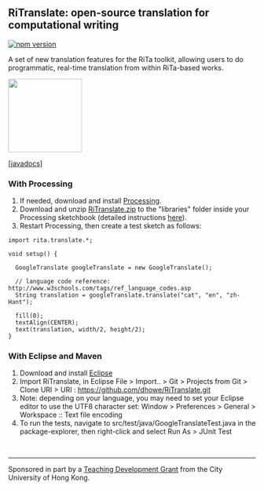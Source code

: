 

## RiTranslate: open-source translation for computational writing
<!--[![Build Status](https://travis-ci.org/dhowe/RiTranslate.svg?branch=master)](https://travis-ci.org/dhowe/RiTranslate)-->

<a href="http://www.gnu.org/licenses/gpl-3.0.en.html"><img src="https://img.shields.io/badge/license-GPL-orange.svg" alt="npm version"></a>

A set of new translation features for the RiTa toolkit, allowing users to  do programmatic, real-time translation from within RiTa-based works. 

<a href="https://rednoise.org/rita/"><img height=150 src="https://rednoise.org/ritran.png"/></a>

<a href="http://dhowe.github.io/RiTranslate/docs/rita/translate/GoogleTranslate.html">[javadocs]</a>

### With Processing

1. If needed, download and install [Processing](https://processing.org/download/?processing).
2. Download and unzip [RiTranslate.zip](https://github.com/dhowe/RiTranslate/raw/master/RiTranslate.zip) to the "libraries" folder inside your Processing sketchbook (detailed instructions [here](https://github.com/dhowe/RiTranslate/blob/master/install_instructions.txt)). 
3. Restart Processing, then create a test sketch as follows:
```processing
import rita.translate.*;

void setup() {

  GoogleTranslate googleTranslate = new GoogleTranslate();

  // language code reference: http://www.w3schools.com/tags/ref_language_codes.asp
  String translation = googleTranslate.translate("cat", "en", "zh-Hant");
  
  fill(0);
  textAlign(CENTER);
  text(translation, width/2, height/2);
}
```

### With Eclipse and Maven

1. Download and install [Eclipse](https://eclipse.org/downloads/)
2. Import RiTranslate, in Eclipse File > Import.. > Git > Projects from Git > Clone URI > URI : https://github.com/dhowe/RiTranslate.git 
3. Note: depending on your language, you may need to set your Eclipse editor to use the UTF8 character set: Window > Preferences > General > Workspace :: Text file encoding
4. To run the tests, navigate to src/test/java/GoogleTranslateTest.java in the package-explorer, then right-click and select  Run As > JUnit Test
 
<br>

---

Sponsored in part by a [Teaching Development Grant](http://www.cityu.edu.hk/edge/grant/tdg/) from the City University of Hong Kong.
